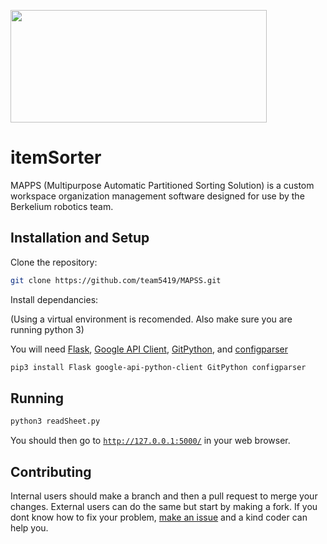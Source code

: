 <a href="url"><img src="https://team5419.org/wp-content/uploads/2021/08/Artboard-7-copy-3@4x-1.png" height="180" width="410" ></a>

# itemSorter

MAPPS (Multipurpose Automatic Partitioned Sorting Solution) is a custom workspace organization management software designed for use by the Berkelium robotics team.

## Installation and Setup

Clone the repository:

```bash
git clone https://github.com/team5419/MAPSS.git
```
Install dependancies:

(Using a virtual environment is recomended. Also make sure you are running python 3)

You will need [Flask](https://pypi.org/project/Flask/), [Google API Client](https://pypi.org/project/google-api-python-client/), [GitPython](https://pypi.org/project/GitPython/), and [configparser](https://pypi.org/project/configparser/)

```bash
pip3 install Flask google-api-python-client GitPython configparser
```

## Running

```bash
python3 readSheet.py
```

You should then go to [`http://127.0.0.1:5000/`](http://127.0.0.1:5000/) in your web browser.

## Contributing

Internal users should make a branch and then a pull request to merge your changes. External users can do the same but start by making a fork. If you dont know how to fix your problem, [make an issue](https://github.com/lemmaammel/itemSorter/issues/new) and a kind coder can help you.